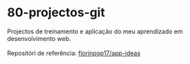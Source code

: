 # 80-projectos-git
Projectos de treinamento e aplicação do meu aprendizado em desenvolvimento web.<br><br>
Repositóri de referência: <a href="https://github.com/florinpop17/app-ideas">florinpop17/app-ideas</a>